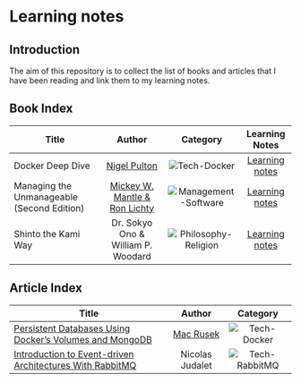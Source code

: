 # Learning notes

## Introduction

The aim of this repository is to collect the list of books and articles that I have been reading and link them to my learning notes.

## Book Index

| Title | Author | Category | Learning Notes |
|---|:---:|:---:|:---:|
| Docker Deep Dive | [Nigel Pulton](https://nigelpoulton.com/) | ![Tech-Docker](https://img.shields.io/static/v1.svg?label=Tech&message=Docker&color=blue) | [Learning notes](./tech/docker_deep_dive.md) |
| Managing the Unmanageable (Second Edition) | [ Mickey W. Mantle & Ron Lichty](https://managingtheunmanageable.net/) | ![Management-Software](https://img.shields.io/static/v1.svg?label=Management&message=Software&color=purple) | [Learning notes](./management/managing_the_unmanageable.md)|
| Shinto the Kami Way | Dr. Sokyo Ono & William P. Woodard | ![Philosophy-Religion](https://img.shields.io/static/v1.svg?label=Philosophy&message=Religion&color=red) | [Learning notes](./philosophy/shinto_the_kami_way.md)|

## Article Index

| Title | Author | Category |
|---|:---:|:---:|
| [Persistent Databases Using Docker’s Volumes and MongoDB](https://betterprogramming.pub/persistent-databases-using-dockers-volumes-and-mongodb-9ac284c25b39) | [Mac Rusek](https://medium.com/@macrusek) | ![Tech-Docker](https://img.shields.io/static/v1.svg?label=Tech&message=Docker&color=blue) |
| [Introduction to Event-driven Architectures With RabbitMQ](https://blog.theodo.com/2019/08/event-driven-architectures-rabbitmq/) | Nicolas Judalet | ![Tech-RabbitMQ](https://img.shields.io/static/v1.svg?label=Tech&message=RabbitMQ&color=blue) |
